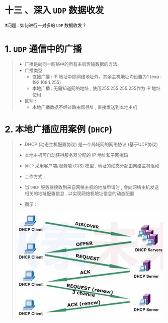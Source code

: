 # 十三 、深入 `UDP` 数据收发

❓问题 : 如何进行一对多的 `UDP` 数据收发 ?

# 1. `UDP` 通信中的广播

>- 广播是向同一网络中的所有主机传输数据的方法
>- 广播类型
>   - 直接广播 : IP 地址中除网络地址外，其余主机地址均设置为1 (exp : 192.168.1.255)
>   - 本地广播 : 无需知道网络地址 , 使用255.255.255.255作为 IP 地址使用
>- 区别 : 
>   - 本地广播数据不经过路由器寻址 , 直接发送到本地主机
>

# 2. 本地广播应用案例 (`DHCP`)

>- DHCP (动态主机配置协议) 是一个局域网的网络协议 (基于UDP协议)
>  - 本地主机可自动获得服务器分配的 IP 地址和子网掩码
>- `DHCP` 采用客户端/服务端 (C/S) 模型 , 地址的动态分配由网络主机驱动
>- 工作方式 :
>  - 当 `DHCP` 服务器接收到来自网络主机的地址申请时 , 会向网络主机发送相关的地址配置信息 , 以实现网络机地址信息的动态配置
>
>- 图示 : 
>
>  <img src="./assets/image-20230909114237375.png" alt="image-20230909114237375" />